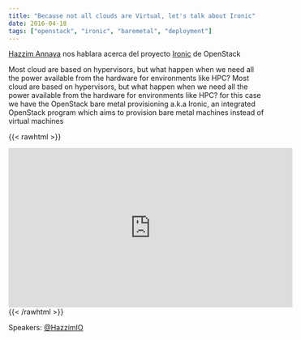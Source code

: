 ```yaml
---
title: "Because not all clouds are Virtual, let's talk about Ironic"
date: 2016-04-18
tags: ["openstack", "ironic", "baremetal", "deployment"]
---
```

[Hazzim Annaya](https://twitter.com/HazzimIO) nos hablara acerca del proyecto [Ironic](https://wiki.openstack.org/wiki/Ironic) de OpenStack

Most cloud are based on hypervisors, but what happen when we need all the power available from the hardware for environments like HPC? Most cloud are based on hypervisors, but what happen when we need all the power available from the hardware for environments like HPC? for this case we have the OpenStack bare metal provisioning a.k.a Ironic, an integrated OpenStack program which aims to provision bare metal machines instead of virtual machines


{{< rawhtml >}}
<iframe width="560" height="315" src="https://www.youtube.com/embed/juV0k2gCiMw" frameborder="0" allow="accelerometer; autoplay; encrypted-media; gyroscope; picture-in-picture" allowfullscreen></iframe>
{{< /rawhtml >}}

Speakers:
[@HazzimIO](https://twitter.com/HazzimIO)